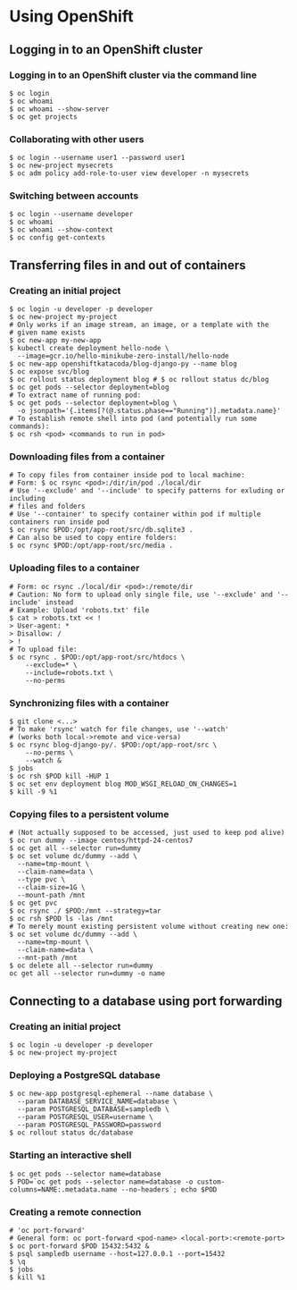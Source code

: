 # Using OpenShift

## Logging in to an OpenShift cluster

### Logging in to an OpenShift cluster via the command line

```
$ oc login
$ oc whoami
$ oc whoami --show-server
$ oc get projects
```

### Collaborating with other users
```
$ oc login --username user1 --password user1
$ oc new-project mysecrets
$ oc adm policy add-role-to-user view developer -n mysecrets
```

### Switching between accounts
```
$ oc login --username developer
$ oc whoami
$ oc whoami --show-context
$ oc config get-contexts
```

## Transferring files in and out of containers

### Creating an initial project
```
$ oc login -u developer -p developer
$ oc new-project my-project
# Only works if an image stream, an image, or a template with the 
# given name exists
$ oc new-app my-new-app 
$ kubectl create deployment hello-node \
  --image=gcr.io/hello-minikube-zero-install/hello-node
$ oc new-app openshiftkatacoda/blog-django-py --name blog
$ oc expose svc/blog
$ oc rollout status deployment blog # $ oc rollout status dc/blog
$ oc get pods --selector deployment=blog
# To extract name of running pod:
$ oc get pods --selector deployment=blog \
  -o jsonpath='{.items[?(@.status.phase=="Running")].metadata.name}'
# To establish remote shell into pod (and potentially run some commands):
$ oc rsh <pod> <commands to run in pod>
```

### Downloading files from a container

```
# To copy files from container inside pod to local machine:
# Form: $ oc rsync <pod>:/dir/in/pod ./local/dir
# Use '--exclude' and '--include' to specify patterns for exluding or including 
# files and folders
# Use '--container' to specify container within pod if multiple containers run inside pod
$ oc rsync $POD:/opt/app-root/src/db.sqlite3 .
# Can also be used to copy entire folders:
$ oc rsync $POD:/opt/app-root/src/media .

```
### Uploading files to a container

```
# Form: oc rsync ./local/dir <pod>:/remote/dir
# Caution: No form to upload only single file, use '--exclude' and '--include' instead
# Example: Upload 'robots.txt' file
$ cat > robots.txt << !
> User-agent: *
> Disallow: /
> !
# To upload file:
$ oc rsync . $POD:/opt/app-root/src/htdocs \
    --exclude=* \
    --include=robots.txt \
    --no-perms
```

### Synchronizing files with a container

```
$ git clone <...>
# To make 'rsync' watch for file changes, use '--watch' 
# (works both local->remote and vice-versa)
$ oc rsync blog-django-py/. $POD:/opt/app-root/src \
    --no-perms \
    --watch &
$ jobs
$ oc rsh $POD kill -HUP 1
$ oc set env deployment blog MOD_WSGI_RELOAD_ON_CHANGES=1
$ kill -9 %1
```

### Copying files to a persistent volume

```
# (Not actually supposed to be accessed, just used to keep pod alive)
$ oc run dummy --image centos/httpd-24-centos7
$ oc get all --selector run=dummy
$ oc set volume dc/dummy --add \
  --name=tmp-mount \
  --claim-name=data \
  --type pvc \
  --claim-size=1G \
  --mount-path /mnt
$ oc get pvc
$ oc rsync ./ $POD:/mnt --strategy=tar
$ oc rsh $POD ls -las /mnt
# To merely mount existing persistent volume without creating new one:
$ oc set volume dc/dummy --add \
  --name=tmp-mount \
  --claim-name=data \
  --mnt-path /mnt
$ oc delete all --selector run=dummy
oc get all --selector run=dummy -o name
```

## Connecting to a database using port forwarding

### Creating an initial project

```
$ oc login -u developer -p developer
$ oc new-project my-project
```

### Deploying a PostgreSQL database

```
$ oc new-app postgresql-ephemeral --name database \
  --param DATABASE_SERVICE_NAME=database \
  --param POSTGRESQL_DATABASE=sampledb \
  --param POSTGRESQL_USER=username \
  --param POSTGRESQL_PASSWORD=password
$ oc rollout status dc/database
```

### Starting an interactive shell

```
$ oc get pods --selector name=database
$ POD=`oc get pods --selector name=database -o custom-columns=NAME:.metadata.name --no-headers`; echo $POD
```

### Creating a remote connection

```
# 'oc port-forward'
# General form: oc port-forward <pod-name> <local-port>:<remote-port>
$ oc port-forward $POD 15432:5432 &
$ psql sampledb username --host=127.0.0.1 --port=15432
$ \q
$ jobs
$ kill %1
```